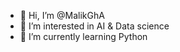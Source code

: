 - 👋 Hi, I’m @MalikGhA
- 👀 I’m interested in AI & Data science
- 🌱 I’m currently learning Python
<!---
MalikGhA/MalikGhA is a ✨ special ✨ repository because its `README.md` (this file) appears on your GitHub profile.
You can click the Preview link to take a look at your changes.
--->
